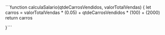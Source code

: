 ˋˋˋfunction calculaSalario(qtdeCarrosVendidos, valorTotalVendas) {
 let carros = valorTotalVendas * (0.05) + qtdeCarrosVendidos * (100) + (2000)
 return carros
 

}ˋˋˋ

